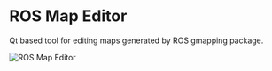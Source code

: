 # ROS Map Editor



Qt based tool for editing maps generated by ROS gmapping package.

![ROS Map Editor](https://github.com/TheOnceAndFutureSmalltalker/ros_map_editor/blob/master/images/ui.PNG)
